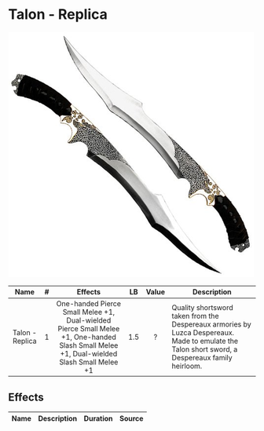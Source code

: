 # Talon - Replica

![Copyright](Talon-Practice.png)

|      Name      | # |                          Effects                          | LB | Value | Description                                                                                                                                     |
| :-------------: | :-: | :--------------------------------------------------------: | :-: | :---: | ----------------------------------------------------------------------------------------------------------------------------------------------- |
| Talon - Replica | 1 | One-handed Pierce Small Melee +1, Dual-wielded Pierce Small Melee +1, One-handed Slash Small Melee +1, Dual-wielded Slash Small Melee +1 | 1.5 |   ?   | Quality shortsword taken from the Despereaux armories by Luzca Despereaux. Made to emulate the Talon short sword, a Despereaux family heirloom. |

## Effects

| Name | Description | Duration | Source |
| :--- | :--: | :------: | :----: |

